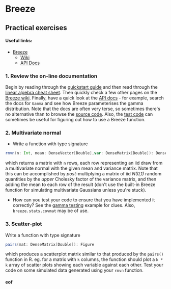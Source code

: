 # Breeze

## Practical exercises

#### Useful links:

* [Breeze](https://github.com/scalanlp/breeze/)
  * [Wiki](https://github.com/scalanlp/breeze/wiki)
  * [API Docs](http://www.scalanlp.org/api/breeze/)

### 1. Review the on-line documentation

Begin by reading through the [quickstart guide](https://github.com/scalanlp/breeze/wiki/Quickstart) and then read through the [linear algebra cheat sheet](https://github.com/scalanlp/breeze/wiki/Linear-Algebra-Cheat-Sheet). Then quickly check a few other pages on the [Breeze wiki](https://github.com/scalanlp/breeze/wiki). Finally, have a quick look at the [API docs](http://www.scalanlp.org/api/breeze/) - for example, search the docs for `Gamma` and see how Breeze parameterises the gamma distribution. Note that the docs are often very terse, so sometimes there's no alternative than to browse the [source code](https://github.com/scalanlp/breeze/tree/master/math/src/main/scala/breeze). Also, the [test code](https://github.com/scalanlp/breeze/tree/master/math/src/test/scala/breeze) can sometimes be useful for figuring out how to use a Breeze function.

### 2. Multivariate normal

* Write a function with type signature
```scala
rmvn(n: Int, mean: DenseVector[Double],var: DenseMatrix[Double]): DenseMatrix[Double]
```
which returns a matrix with `n` rows, each row representing an iid draw from a multivariate normal with the given mean and variance matrix. Note that this can be accomplished by *post*-multiplying a matrix of iid *N(0,1)* random quantities by the *upper* Cholesky factor of the variance matrix, and then adding the mean to each row of the result (don't use the built-in Breeze function for simulating multivariate Gaussians unless you're stuck).
* How can you test your code to ensure that you have implemented it correctly? See the [gamma testing](../examples/C4-GammaTest/src/main/scala/gamma-test.scala) example for clues. Also, `breeze.stats.covmat` may be of use.

### 3. Scatter-plot

Write a function with type signature
```scala
pairs(mat: DenseMatrix[Double]): Figure
```
which produces a scatterplot matrix similar to that produced by the `pairs()` function in R. eg. for a matrix with `k` columns, the function should plot a `k * k` array of scatter plots showing each variable against each other. Test your code on some simulated data generated using your `rmvn` function.


#### eof
